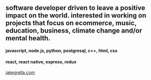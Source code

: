 ## software developer driven to leave a positive impact on the world. interested in working on projects that focus on ecommerce, music, education, business, climate change and/or mental health.

#### javascript, node.js, python, postgresql, c++, html, css
#### react, react native, express, redux

[jakegrella.com](http://jakegrella.com)


